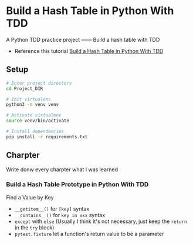 # Build a Hash Table in Python With TDD

A Python TDD practice project —— Build a hash table with TDD

- Reference this tutorial [Build a Hash Table in Python With TDD](https://realpython.com/python-hash-table/)

## Setup

```bash
# Enter project directory
cd Project_DIR

# Init virtualenv
python3 -m venv venv

# Activate virtualenv
source venv/bin/activate

# Install dependencies
pip install -r requirements.txt
```

## Charpter

Write donw every charpter what I was learned


### Build a Hash Table Prototype in Python With TDD

Find a Value by Key

- `__getitem__()` for `[key]` syntax
- `__contains__()` for `key in xxx` syntax
- `except` with `else` (Usually I think it's not necessary, just keep the `return` in the `try` block)
- `pytest.fixture` let a function's return value to be a parameter


